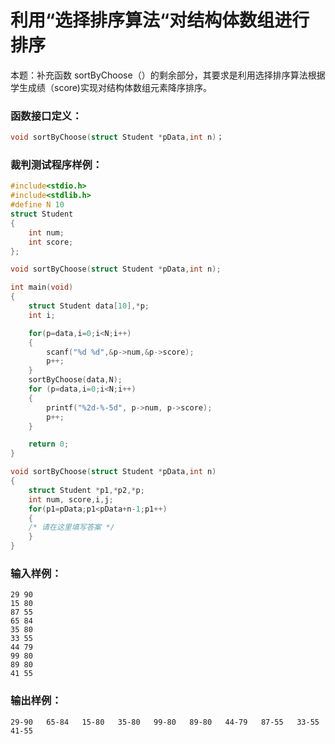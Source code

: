 # 利用“选择排序算法“对结构体数组进行排序
本题：补充函数 sortByChoose（）的剩余部分，其要求是利用选择排序算法根据学生成绩（score)实现对结构体数组元素降序排序。

### 函数接口定义：
```c++
void sortByChoose(struct Student *pData,int n)；
```

### 裁判测试程序样例：
```c++
#include<stdio.h>
#include<stdlib.h>
#define N 10
struct Student
{
	int num;
	int score;
};	

void sortByChoose(struct Student *pData,int n);

int main(void)
{	
	struct Student data[10],*p;
	int i;

	for(p=data,i=0;i<N;i++)
	{
		scanf("%d %d",&p->num,&p->score);
		p++;
	}
	sortByChoose(data,N);
	for (p=data,i=0;i<N;i++)
	{
		printf("%2d-%-5d", p->num, p->score);
		p++;
	}

	return 0;
}

void sortByChoose(struct Student *pData,int n)
{
	struct Student *p1,*p2,*p;
	int num, score,i,j;
	for(p1=pData;p1<pData+n-1;p1++) 
	{
	/* 请在这里填写答案 */
   	}
}
```

### 输入样例：

```in
29 90
15 80
87 55
65 84
35 80
33 55
44 79
99 80
89 80
41 55
```

### 输出样例：

```out
29-90   65-84   15-80   35-80   99-80   89-80   44-79   87-55   33-55   41-55
```

